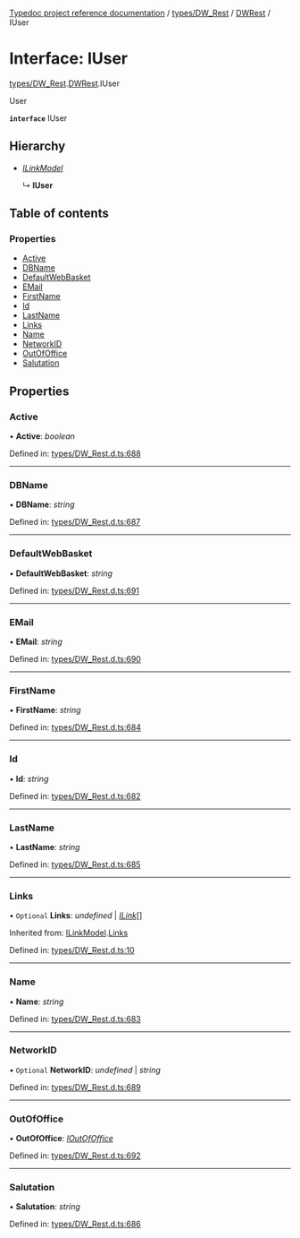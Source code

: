 [Typedoc project reference documentation](../README.md) / [types/DW_Rest](../modules/types_dw_rest.md) / [DWRest](../modules/types_dw_rest.dwrest.md) / IUser

# Interface: IUser

[types/DW_Rest](../modules/types_dw_rest.md).[DWRest](../modules/types_dw_rest.dwrest.md).IUser

User

**`interface`** IUser

## Hierarchy

* [*ILinkModel*](types_dw_rest.dwrest.ilinkmodel.md)

  ↳ **IUser**

## Table of contents

### Properties

- [Active](types_dw_rest.dwrest.iuser.md#active)
- [DBName](types_dw_rest.dwrest.iuser.md#dbname)
- [DefaultWebBasket](types_dw_rest.dwrest.iuser.md#defaultwebbasket)
- [EMail](types_dw_rest.dwrest.iuser.md#email)
- [FirstName](types_dw_rest.dwrest.iuser.md#firstname)
- [Id](types_dw_rest.dwrest.iuser.md#id)
- [LastName](types_dw_rest.dwrest.iuser.md#lastname)
- [Links](types_dw_rest.dwrest.iuser.md#links)
- [Name](types_dw_rest.dwrest.iuser.md#name)
- [NetworkID](types_dw_rest.dwrest.iuser.md#networkid)
- [OutOfOffice](types_dw_rest.dwrest.iuser.md#outofoffice)
- [Salutation](types_dw_rest.dwrest.iuser.md#salutation)

## Properties

### Active

• **Active**: *boolean*

Defined in: [types/DW_Rest.d.ts:688](https://github.com/DocuWare/REST-Sample-TS/blob/6f07cff/src/types/DW_Rest.d.ts#L688)

___

### DBName

• **DBName**: *string*

Defined in: [types/DW_Rest.d.ts:687](https://github.com/DocuWare/REST-Sample-TS/blob/6f07cff/src/types/DW_Rest.d.ts#L687)

___

### DefaultWebBasket

• **DefaultWebBasket**: *string*

Defined in: [types/DW_Rest.d.ts:691](https://github.com/DocuWare/REST-Sample-TS/blob/6f07cff/src/types/DW_Rest.d.ts#L691)

___

### EMail

• **EMail**: *string*

Defined in: [types/DW_Rest.d.ts:690](https://github.com/DocuWare/REST-Sample-TS/blob/6f07cff/src/types/DW_Rest.d.ts#L690)

___

### FirstName

• **FirstName**: *string*

Defined in: [types/DW_Rest.d.ts:684](https://github.com/DocuWare/REST-Sample-TS/blob/6f07cff/src/types/DW_Rest.d.ts#L684)

___

### Id

• **Id**: *string*

Defined in: [types/DW_Rest.d.ts:682](https://github.com/DocuWare/REST-Sample-TS/blob/6f07cff/src/types/DW_Rest.d.ts#L682)

___

### LastName

• **LastName**: *string*

Defined in: [types/DW_Rest.d.ts:685](https://github.com/DocuWare/REST-Sample-TS/blob/6f07cff/src/types/DW_Rest.d.ts#L685)

___

### Links

• `Optional` **Links**: *undefined* \| [*ILink*](types_dw_rest.dwrest.ilink.md)[]

Inherited from: [ILinkModel](types_dw_rest.dwrest.ilinkmodel.md).[Links](types_dw_rest.dwrest.ilinkmodel.md#links)

Defined in: [types/DW_Rest.d.ts:10](https://github.com/DocuWare/REST-Sample-TS/blob/6f07cff/src/types/DW_Rest.d.ts#L10)

___

### Name

• **Name**: *string*

Defined in: [types/DW_Rest.d.ts:683](https://github.com/DocuWare/REST-Sample-TS/blob/6f07cff/src/types/DW_Rest.d.ts#L683)

___

### NetworkID

• `Optional` **NetworkID**: *undefined* \| *string*

Defined in: [types/DW_Rest.d.ts:689](https://github.com/DocuWare/REST-Sample-TS/blob/6f07cff/src/types/DW_Rest.d.ts#L689)

___

### OutOfOffice

• **OutOfOffice**: [*IOutOfOffice*](types_dw_rest.dwrest.ioutofoffice.md)

Defined in: [types/DW_Rest.d.ts:692](https://github.com/DocuWare/REST-Sample-TS/blob/6f07cff/src/types/DW_Rest.d.ts#L692)

___

### Salutation

• **Salutation**: *string*

Defined in: [types/DW_Rest.d.ts:686](https://github.com/DocuWare/REST-Sample-TS/blob/6f07cff/src/types/DW_Rest.d.ts#L686)
